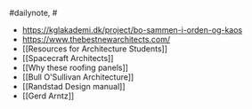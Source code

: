 #dailynote, #
- https://kglakademi.dk/project/bo-sammen-i-orden-og-kaos
- https://www.thebestnewarchitects.com/
- [[Resources for Architecture Students]]
- [[Spacecraft Architects]]
- [[Why these roofing panels]]
- [[Bull O'Sullivan Architecture]]
- [[Randstad Design manual]]
- [[Gerd Arntz]]